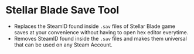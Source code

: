 # Stellar Blade Save Tool

- Replaces the SteamID found inside `.sav` files of Stellar Blade game saves at your convenience without having to open hex editor everytime.
- Removes SteamID found inside the `.sav` files and makes them universal that can be used on any Steam Account. 